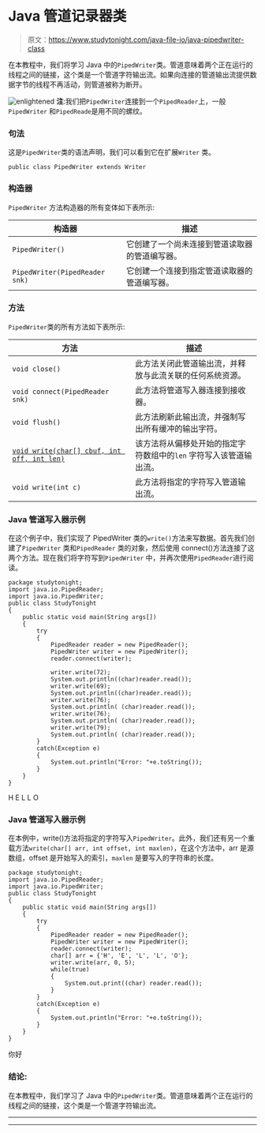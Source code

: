# Java 管道记录器类

> 原文：<https://www.studytonight.com/java-file-io/java-pipedwriter-class>

在本教程中，我们将学习 Java 中的`PipedWriter`类。管道意味着两个正在运行的线程之间的链接，这个类是一个管道字符输出流。如果向连接的管道输出流提供数据字节的线程不再活动，则管道被称为断开。

![enlightened](../Images/bcefbc0bebd753ed2a05f55c0b74d9f0.png "enlightened") **注**:我们把`PipedWriter`连接到一个`PipedReader`上，一般`PipedWriter` 和`PipedReade`是用不同的螺纹。

### 句法

这是`PipedWriter`类的语法声明，我们可以看到它在扩展`Writer` 类。

```
public class PipedWriter extends Writer
```

### 构造器

`PipedWriter` 方法构造器的所有变体如下表所示:

| 构造器 | 描述 |
| --- | --- |
| `PipedWriter()` | 它创建了一个尚未连接到管道读取器的管道编写器。 |
| `PipedWriter(PipedReader snk)` | 它创建一个连接到指定管道读取器的管道编写器。 |

### 方法

`PipedWriter`类的所有方法如下表所示:

| 方法 | 描述 |
| --- | --- |
| `void close()` | 此方法关闭此管道输出流，并释放与此流关联的任何系统资源。 |
| `void connect(PipedReader snk)` | 此方法将管道写入器连接到接收器。 |
| `void flush()` | 此方法刷新此输出流，并强制写出所有缓冲的输出字符。 |
| [`void write(char[] cbuf, int off, int len)`](https://www.studytonight.com/java-file-io/java-pipedwriter-write-method) | 该方法将从偏移处开始的指定字符数组中的`len` 字符写入该管道输出流。 |
| `void write(int c)` | 此方法将指定的字符写入管道输出流。 |

### Java 管道写入器示例

在这个例子中，我们实现了 PipedWriter 类的`write()`方法来写数据。首先我们创建了`PipedWriter` 类和`PipedReader` 类的对象，然后使用 connect()方法连接了这两个方法。现在我们将字符写到`PipedWriter` 中，并再次使用`PipedReader`进行阅读。

```
package studytonight;
import java.io.PipedReader;
import java.io.PipedWriter;
public class StudyTonight 
{
	public static void main(String args[])
	{
		try
		{
			PipedReader reader = new PipedReader(); 
			PipedWriter writer = new PipedWriter(); 
			reader.connect(writer); 

			writer.write(72); 
			System.out.println((char)reader.read()); 
			writer.write(69); 
			System.out.println((char)reader.read()); 
			writer.write(76); 
			System.out.println( (char)reader.read());   
			writer.write(76); 
			System.out.println( (char)reader.read());   
			writer.write(79); 
			System.out.println( (char)reader.read());   
		}
		catch(Exception e)
		{
			System.out.println("Error: "+e.toString());
		}
	}
} 
```

H
E
L
L
O

### Java 管道写入器示例

在本例中，write()方法将指定的字符写入`PipedWriter`。此外，我们还有另一个重载方法`write(char[] arr, int offset, int maxlen)`，在这个方法中，arr 是源数组，offset 是开始写入的索引，`maxlen` 是要写入的字符串的长度。

```
package studytonight;
import java.io.PipedReader;
import java.io.PipedWriter;
public class StudyTonight 
{
	public static void main(String args[])
	{
		try
		{
			PipedReader reader = new PipedReader(); 
			PipedWriter writer = new PipedWriter(); 
			reader.connect(writer); 
			char[] arr = {'H', 'E', 'L', 'L', 'O'}; 
			writer.write(arr, 0, 5); 
			while(true) 
			{ 
				System.out.print((char) reader.read());           
			} 
		}
		catch(Exception e)
		{
			System.out.println("Error: "+e.toString());
		}
	}
} 
```

你好

### 结论:

在本教程中，我们学习了 Java 中的`PipedWriter`类。管道意味着两个正在运行的线程之间的链接，这个类是一个管道字符输出流。

* * *

* * *